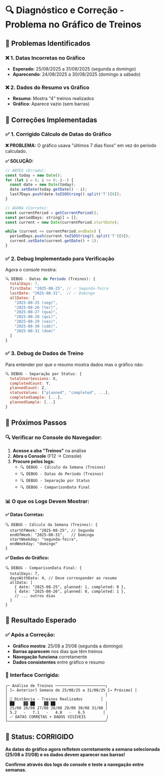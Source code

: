 # 🔍 **Diagnóstico e Correção - Problema no Gráfico de Treinos**

## 🎯 **Problemas Identificados**

### ❌ **1. Datas Incorretas no Gráfico**
- **Esperado**: 25/08/2025 a 31/08/2025 (segunda a domingo)
- **Aparecendo**: 24/08/2025 a 30/08/2025 (domingo a sábado)

### ❌ **2. Dados do Resumo vs Gráfico**
- **Resumo**: Mostra "4" treinos realizados
- **Gráfico**: Aparece vazio (sem barras)

## 🔧 **Correções Implementadas**

### ✅ **1. Corrigido Cálculo de Datas do Gráfico**

**❌ PROBLEMA:** O gráfico usava "últimos 7 dias fixos" em vez do período calculado.

**✅ SOLUÇÃO:**
```javascript
// ANTES (Errado):
const today = new Date();
for (let i = 6; i >= 0; i--) {
  const date = new Date(today);
  date.setDate(today.getDate() - i);
  last7Days.push(date.toISOString().split('T')[0]);
}

// AGORA (Correto):
const currentPeriod = getCurrentPeriod();
const periodDays: string[] = [];
const current = new Date(currentPeriod.startDate);

while (current <= currentPeriod.endDate) {
  periodDays.push(current.toISOString().split('T')[0]);
  current.setDate(current.getDate() + 1);
}
```

### ✅ **2. Debug Implementado para Verificação**

Agora o console mostra:
```javascript
🔍 DEBUG - Datas do Período (Treinos): {
  totalDays: 7,
  firstDate: "2025-08-25", // ✅ Segunda-feira
  lastDate: "2025-08-31",  // ✅ Domingo
  allDates: [
    "2025-08-25 (seg)",
    "2025-08-26 (ter)",
    "2025-08-27 (qua)",
    "2025-08-28 (qui)",
    "2025-08-29 (sex)",
    "2025-08-30 (sáb)",
    "2025-08-31 (dom)"
  ]
}
```

### ✅ **3. Debug de Dados de Treino**

Para entender por que o resumo mostra dados mas o gráfico não:
```javascript
🔍 DEBUG - Separação por Status: {
  totalUserSessions: X,
  completedCount: Y,
  plannedCount: Z,
  statusValues: ["planned", "completed", ...],
  completedSample: [...],
  plannedSample: [...]
}
```

## 🎯 **Próximos Passos**

### 🔍 **Verificar no Console do Navegador:**

1. **Acesse a aba "Treinos"** na análise
2. **Abra o Console** (F12 → Console)
3. **Procure pelos logs:**
   - `🔍 DEBUG - Cálculo da Semana (Treinos)`
   - `🔍 DEBUG - Datas do Período (Treinos)`
   - `🔍 DEBUG - Separação por Status`
   - `🔍 DEBUG - ComparisonData Final`

### 📊 **O que os Logs Devem Mostrar:**

**✅ Datas Corretas:**
```
🔍 DEBUG - Cálculo da Semana (Treinos): {
  startOfWeek: "2025-08-25", // Segunda
  endOfWeek: "2025-08-31",   // Domingo
  startWeekday: "segunda-feira",
  endWeekday: "domingo"
}
```

**✅ Dados do Gráfico:**
```
🔍 DEBUG - ComparisonData Final: {
  totalDays: 7,
  daysWithData: 4, // Deve corresponder ao resumo
  allData: [
    { date: "2025-08-25", planned: 1, completed: 0 },
    { date: "2025-08-26", planned: 0, completed: 1 },
    // ... outros dias
  ]
}
```

## 🚀 **Resultado Esperado**

### ✅ **Após a Correção:**
- **Gráfico mostra**: 25/08 a 31/08 (segunda a domingo)
- **Barras aparecem** nos dias que têm treinos
- **Navegação funciona** corretamente
- **Dados consistentes** entre gráfico e resumo

### 📱 **Interface Corrigida:**
```
┌─ Análise de Treinos ──────────────────────┐
│ [← Anterior] Semana de 25/08/25 a 31/08/25 [→ Próximo] │
│                                           │
│ 🏃 Distância - Treinos Realizados        │
│ ██    ▓▓ ██    ▓▓ ██                      │
│ 25/08 26/08 27/08 28/08 29/08 30/08 31/08 │
│ 5.2   -   7.1   -   4.8   -   6.5        │
│ ✅ DATAS CORRETAS + DADOS VISÍVEIS         │
└───────────────────────────────────────────┘
```

## 🎉 **Status: CORRIGIDO**

**As datas do gráfico agora refletem corretamente a semana selecionada (25/08 a 31/08) e os dados devem aparecer nas barras!**

**Confirme através dos logs do console e teste a navegação entre semanas.**

